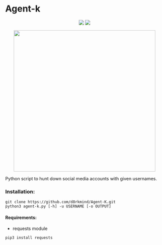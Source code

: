 <p align=center>
<h1>Agent-k</h1>
</p>
<p align=center>
  <img src="https://camo.githubusercontent.com/0ebe884853a4ca24db57549a36efa1793378e7f9a14b375e57f38c56525e98ae/68747470733a2f2f696d672e736869656c64732e696f2f62616467652f707974686f6e2d332e392d677265656e2e737667">
  <img src="https://camo.githubusercontent.com/8a6b52f917c9d3391417f3a2b2727b918b425564e54609efe81c58fef6b084e2/68747470733a2f2f696d672e736869656c64732e696f2f62616467652f706c6174666f726d2d57696e646f77732532302537432532304c696e75782d79656c6c6f77">
  </p>
<p align=center>
  <img src="https://github.com/d8rkmind/test2.0/blob/main/data/gif/2021-09-14%2022-25-25.gif" width=450px>
</p>
Python script to hunt down social media accounts with given usernames.

### Installation:
```
git clone https://github.com/d8rkmind/Agent-K.git
python3 agent-k.py [-h] -u USERNAME [-o OUTPUT]
```

#### Requirements:

* requests module 
```
pip3 install requests
```
